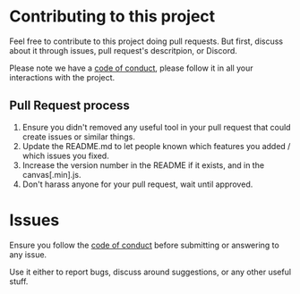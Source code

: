 # Contributing to this project

Feel free to contribute to this project doing pull requests. But first, discuss about it through issues, pull request's descritpion, or Discord.

Please note we have a [code of conduct](https://github.com/NoxFly/canvas/blob/master/CODE_OF_CONDUCT.md), please follow it in all your interactions with the project.

## Pull Request process

1. Ensure you didn't removed any useful tool in your pull request that could create issues or similar things.
1. Update the README.md to let people known which features you added / which issues you fixed.
1. Increase the version number in the README if it exists, and in the canvas[.min].js.
1. Don't harass anyone for your pull request, wait until approved.

# Issues

Ensure you follow the [code of conduct](https://github.com/NoxFly/canvas/blob/master/CODE_OF_CONDUCT.md) before submitting or answering to any issue.

Use it either to report bugs, discuss around suggestions, or any other useful stuff.
